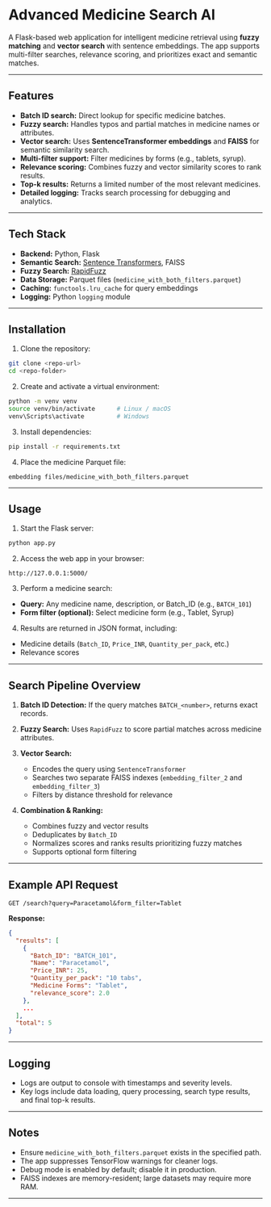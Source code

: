 # Advanced Medicine Search AI

A Flask-based web application for intelligent medicine retrieval using **fuzzy matching** and **vector search** with sentence embeddings. The app supports multi-filter searches, relevance scoring, and prioritizes exact and semantic matches.

---

## Features

- **Batch ID search:** Direct lookup for specific medicine batches.
- **Fuzzy search:** Handles typos and partial matches in medicine names or attributes.
- **Vector search:** Uses **SentenceTransformer embeddings** and **FAISS** for semantic similarity search.
- **Multi-filter support:** Filter medicines by forms (e.g., tablets, syrup).
- **Relevance scoring:** Combines fuzzy and vector similarity scores to rank results.
- **Top-k results:** Returns a limited number of the most relevant medicines.
- **Detailed logging:** Tracks search processing for debugging and analytics.

---

## Tech Stack

- **Backend:** Python, Flask  
- **Semantic Search:** [Sentence Transformers](https://www.sbert.net/), FAISS  
- **Fuzzy Search:** [RapidFuzz](https://github.com/maxbachmann/RapidFuzz)  
- **Data Storage:** Parquet files (`medicine_with_both_filters.parquet`)  
- **Caching:** `functools.lru_cache` for query embeddings  
- **Logging:** Python `logging` module  

---

## Installation

1. Clone the repository:

```bash
git clone <repo-url>
cd <repo-folder>
````

2. Create and activate a virtual environment:

```bash
python -m venv venv
source venv/bin/activate      # Linux / macOS
venv\Scripts\activate         # Windows
```

3. Install dependencies:

```bash
pip install -r requirements.txt
```

4. Place the medicine Parquet file:

```
embedding files/medicine_with_both_filters.parquet
```

---

## Usage

1. Start the Flask server:

```bash
python app.py
```

2. Access the web app in your browser:

```
http://127.0.0.1:5000/
```

3. Perform a medicine search:

* **Query:** Any medicine name, description, or Batch_ID (e.g., `BATCH_101`)
* **Form filter (optional):** Select medicine form (e.g., Tablet, Syrup)

4. Results are returned in JSON format, including:

* Medicine details (`Batch_ID`, `Price_INR`, `Quantity_per_pack`, etc.)
* Relevance scores

---

## Search Pipeline Overview

1. **Batch ID Detection:**
   If the query matches `BATCH_<number>`, returns exact records.

2. **Fuzzy Search:**
   Uses `RapidFuzz` to score partial matches across medicine attributes.

3. **Vector Search:**

   * Encodes the query using `SentenceTransformer`
   * Searches two separate FAISS indexes (`embedding_filter_2` and `embedding_filter_3`)
   * Filters by distance threshold for relevance

4. **Combination & Ranking:**

   * Combines fuzzy and vector results
   * Deduplicates by `Batch_ID`
   * Normalizes scores and ranks results prioritizing fuzzy matches
   * Supports optional form filtering

---

## Example API Request

```
GET /search?query=Paracetamol&form_filter=Tablet
```

**Response:**

```json
{
  "results": [
    {
      "Batch_ID": "BATCH_101",
      "Name": "Paracetamol",
      "Price_INR": 25,
      "Quantity_per_pack": "10 tabs",
      "Medicine Forms": "Tablet",
      "relevance_score": 2.0
    },
    ...
  ],
  "total": 5
}
```

---

## Logging

* Logs are output to console with timestamps and severity levels.
* Key logs include data loading, query processing, search type results, and final top-k results.

---

## Notes

* Ensure `medicine_with_both_filters.parquet` exists in the specified path.
* The app suppresses TensorFlow warnings for cleaner logs.
* Debug mode is enabled by default; disable it in production.
* FAISS indexes are memory-resident; large datasets may require more RAM.

---
